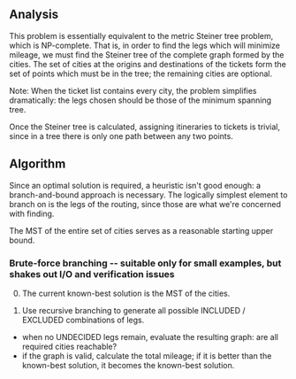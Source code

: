 ## Analysis

This problem is essentially equivalent to the metric Steiner tree problem, which is NP-complete.  That is, in order to find the legs which will minimize mileage, we must find the Steiner tree of the complete graph formed by the cities.  The set of cities at the origins and destinations of the tickets form the set of points which must be in the tree; the remaining cities are optional.

Note: When the ticket list contains every city, the problem simplifies dramatically: the legs chosen should be those of the minimum spanning tree.

Once the Steiner tree is calculated, assigning itineraries to tickets is trivial, since in a tree there is only one path between any two points.

## Algorithm

Since an optimal solution is required, a heuristic isn't good enough: a branch-and-bound approach is necessary.  The logically simplest element to branch on is the legs of the routing, since those are what we're concerned with finding.

The MST of the entire set of cities serves as a reasonable starting upper bound.

### Brute-force branching -- suitable only for small examples, but shakes out I/O and verification issues

0. The current known-best solution is the MST of the cities.

1. Use recursive branching to generate all possible INCLUDED / EXCLUDED combinations of legs.
  - when no UNDECIDED legs remain, evaluate the resulting graph: are all required cities reachable?
  - if the graph is valid, calculate the total mileage; if it is better than the known-best solution, it becomes the known-best solution.